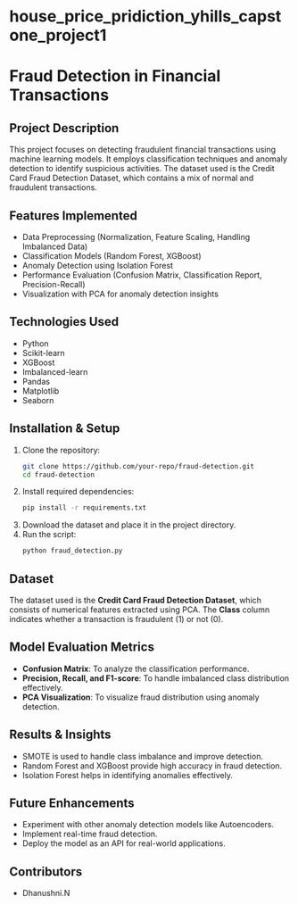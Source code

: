 # house_price_pridiction_yhills_capstone_project1
# Fraud Detection in Financial Transactions

## Project Description
This project focuses on detecting fraudulent financial transactions using machine learning models. It employs classification techniques and anomaly detection to identify suspicious activities. The dataset used is the Credit Card Fraud Detection Dataset, which contains a mix of normal and fraudulent transactions.

## Features Implemented
- Data Preprocessing (Normalization, Feature Scaling, Handling Imbalanced Data)
- Classification Models (Random Forest, XGBoost)
- Anomaly Detection using Isolation Forest
- Performance Evaluation (Confusion Matrix, Classification Report, Precision-Recall)
- Visualization with PCA for anomaly detection insights

## Technologies Used
- Python
- Scikit-learn
- XGBoost
- Imbalanced-learn
- Pandas
- Matplotlib
- Seaborn

## Installation & Setup
1. Clone the repository:
   ```bash
   git clone https://github.com/your-repo/fraud-detection.git
   cd fraud-detection
   ```
2. Install required dependencies:
   ```bash
   pip install -r requirements.txt
   ```
3. Download the dataset and place it in the project directory.
4. Run the script:
   ```bash
   python fraud_detection.py
   ```

## Dataset
The dataset used is the **Credit Card Fraud Detection Dataset**, which consists of numerical features extracted using PCA. The **Class** column indicates whether a transaction is fraudulent (1) or not (0).

## Model Evaluation Metrics
- **Confusion Matrix**: To analyze the classification performance.
- **Precision, Recall, and F1-score**: To handle imbalanced class distribution effectively.
- **PCA Visualization**: To visualize fraud distribution using anomaly detection.

## Results & Insights
- SMOTE is used to handle class imbalance and improve detection.
- Random Forest and XGBoost provide high accuracy in fraud detection.
- Isolation Forest helps in identifying anomalies effectively.

## Future Enhancements
- Experiment with other anomaly detection models like Autoencoders.
- Implement real-time fraud detection.
- Deploy the model as an API for real-world applications.

## Contributors
- Dhanushni.N
